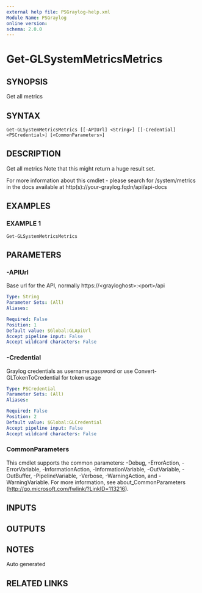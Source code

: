 ```yaml
---
external help file: PSGraylog-help.xml
Module Name: PSGraylog
online version:
schema: 2.0.0
---
```


# Get-GLSystemMetricsMetrics

## SYNOPSIS
Get all metrics

## SYNTAX

```
Get-GLSystemMetricsMetrics [[-APIUrl] <String>] [[-Credential] <PSCredential>] [<CommonParameters>]
```

## DESCRIPTION
Get all metrics
Note that this might return a huge result set.

For more information about this cmdlet - please search for /system/metrics in the docs available at http(s)://your-graylog.fqdn/api/api-docs

## EXAMPLES

### EXAMPLE 1
```
Get-GLSystemMetricsMetrics
```

## PARAMETERS

### -APIUrl
Base url for the API, normally https://\<grayloghost\>:\<port\>/api

```yaml
Type: String
Parameter Sets: (All)
Aliases:

Required: False
Position: 1
Default value: $Global:GLApiUrl
Accept pipeline input: False
Accept wildcard characters: False
```

### -Credential
Graylog credentials as username:password or use Convert-GLTokenToCredential for token usage

```yaml
Type: PSCredential
Parameter Sets: (All)
Aliases:

Required: False
Position: 2
Default value: $Global:GLCredential
Accept pipeline input: False
Accept wildcard characters: False
```

### CommonParameters
This cmdlet supports the common parameters: -Debug, -ErrorAction, -ErrorVariable, -InformationAction, -InformationVariable, -OutVariable, -OutBuffer, -PipelineVariable, -Verbose, -WarningAction, and -WarningVariable. For more information, see about_CommonParameters (http://go.microsoft.com/fwlink/?LinkID=113216).

## INPUTS

## OUTPUTS

## NOTES
Auto generated

## RELATED LINKS
